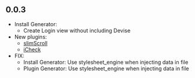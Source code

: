 ## 0.0.3

- Install Generator:
  - Create Login view without including Devise
- New plugins:
  - [slimScroll](https://github.com/rochal/jQuery-slimScroll)
  - [iCheck](https://github.com/fronteed/iCheck)
- FIX:
  - Install Generator: Use stylesheet_engine when injecting data in file
  - Plugin Generator: Use stylesheet_engine when injecting data in file

